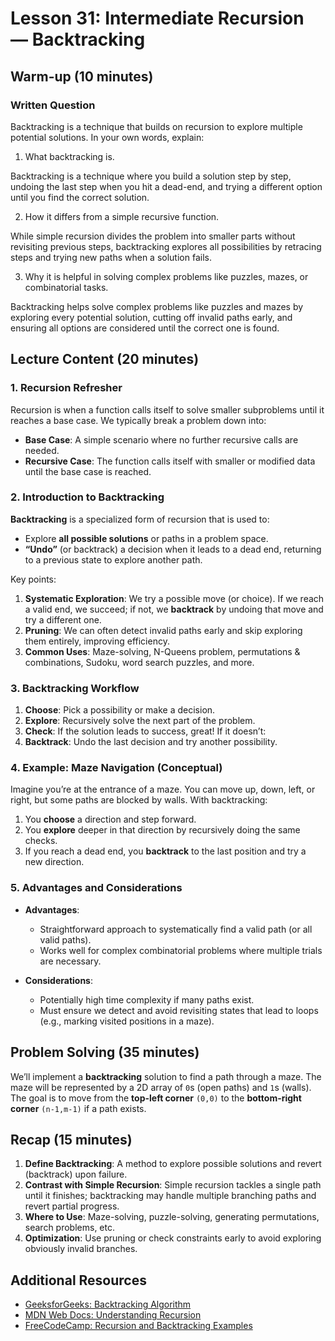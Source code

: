 # Lesson 31: Intermediate Recursion — Backtracking

## Warm-up (10 minutes)

### Written Question
Backtracking is a technique that builds on recursion to explore multiple potential solutions. In your own words, explain:
1. What backtracking is.

Backtracking is a technique where you build a solution step by step, undoing the last step when you hit a dead-end, and trying a different option until you find the correct solution.

2. How it differs from a simple recursive function.

While simple recursion divides the problem into smaller parts without revisiting previous steps, backtracking explores all possibilities by retracing steps and trying new paths when a solution fails.

3. Why it is helpful in solving complex problems like puzzles, mazes, or combinatorial tasks.

Backtracking helps solve complex problems like puzzles and mazes by exploring every potential solution, cutting off invalid paths early, and ensuring all options are considered until the correct one is found.

## Lecture Content (20 minutes)

### 1. Recursion Refresher
Recursion is when a function calls itself to solve smaller subproblems until it reaches a base case. We typically break a problem down into:
- **Base Case**: A simple scenario where no further recursive calls are needed.
- **Recursive Case**: The function calls itself with smaller or modified data until the base case is reached.

### 2. Introduction to Backtracking
**Backtracking** is a specialized form of recursion that is used to:
- Explore **all possible solutions** or paths in a problem space.
- **“Undo”** (or backtrack) a decision when it leads to a dead end, returning to a previous state to explore another path.

Key points:
1. **Systematic Exploration**: We try a possible move (or choice). If we reach a valid end, we succeed; if not, we **backtrack** by undoing that move and try a different one.
2. **Pruning**: We can often detect invalid paths early and skip exploring them entirely, improving efficiency.
3. **Common Uses**: Maze-solving, N-Queens problem, permutations & combinations, Sudoku, word search puzzles, and more.

### 3. Backtracking Workflow
1. **Choose**: Pick a possibility or make a decision.
2. **Explore**: Recursively solve the next part of the problem.
3. **Check**: If the solution leads to success, great! If it doesn’t:
4. **Backtrack**: Undo the last decision and try another possibility.

### 4. Example: Maze Navigation (Conceptual)
Imagine you’re at the entrance of a maze. You can move up, down, left, or right, but some paths are blocked by walls. With backtracking:
1. You **choose** a direction and step forward.
2. You **explore** deeper in that direction by recursively doing the same checks.
3. If you reach a dead end, you **backtrack** to the last position and try a new direction.

### 5. Advantages and Considerations
- **Advantages**:
  - Straightforward approach to systematically find a valid path (or all valid paths).
  - Works well for complex combinatorial problems where multiple trials are necessary.

- **Considerations**:
  - Potentially high time complexity if many paths exist.
  - Must ensure we detect and avoid revisiting states that lead to loops (e.g., marking visited positions in a maze).

## Problem Solving (35 minutes)
We’ll implement a **backtracking** solution to find a path through a maze. The maze will be represented by a 2D array of `0`s (open paths) and `1`s (walls). The goal is to move from the **top-left corner** `(0,0)` to the **bottom-right corner** `(n-1,m-1)` if a path exists.

## Recap (15 minutes)
1. **Define Backtracking**: A method to explore possible solutions and revert (backtrack) upon failure.
2. **Contrast with Simple Recursion**: Simple recursion tackles a single path until it finishes; backtracking may handle multiple branching paths and revert partial progress.
3. **Where to Use**: Maze-solving, puzzle-solving, generating permutations, search problems, etc.
4. **Optimization**: Use pruning or check constraints early to avoid exploring obviously invalid branches.

## Additional Resources
- [GeeksforGeeks: Backtracking Algorithm](https://www.geeksforgeeks.org/backtracking-algorithm/)
- [MDN Web Docs: Understanding Recursion](https://developer.mozilla.org/en-US/docs/Glossary/Recursion)
- [FreeCodeCamp: Recursion and Backtracking Examples](https://www.freecodecamp.org/news/tag/recursion/)
